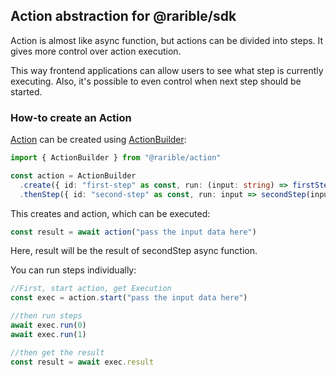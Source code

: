 ## Action abstraction for @rarible/sdk

Action is almost like async function, but actions can be divided into steps. It gives more control over action execution.

This way frontend applications can allow users to see what step is currently executing. Also, it's possible to even control when next step should be started.

### How-to create an Action

[Action](./src/action.ts) can be created using [ActionBuilder](./src/action-builder.ts):

```ts
import { ActionBuilder } from "@rarible/action"

const action = ActionBuilder
  .create({ id: "first-step" as const, run: (input: string) => firstStep(input) })
  .thenStep({ id: "second-step" as const, run: input => secondStep(input) })
```

This creates and action, which can be executed:
```ts
const result = await action("pass the input data here")
```

Here, result will be the result of secondStep async function.

You can run steps individually:
```ts
//First, start action, get Execution
const exec = action.start("pass the input data here")

//then run steps
await exec.run(0)
await exec.run(1)

//then get the result
const result = await exec.result
```

